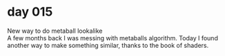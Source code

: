 # day 015
New way to do metaball lookalike<br>
A few months back I was messing with metaballs algorithm. Today I found another way to make something similar, thanks to the book of shaders.
